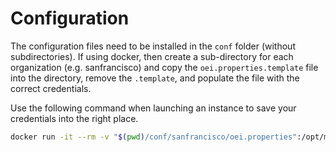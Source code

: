 # Configuration

The configuration files need to be installed in the `conf` folder (without subdirectories). If using 
docker, then create a sub-directory for each organization (e.g. sanfrancisco) and copy the 
`oei.properties.template` file into the directory, remove the `.template`, and populate the file
with the correct credentials.

Use the following command when launching an instance to save your credentials into the right place.

```bash
docker run -it --rm -v "$(pwd)/conf/sanfrancisco/oei.properties":/opt/mule/conf/oei.properties oei
``` 
